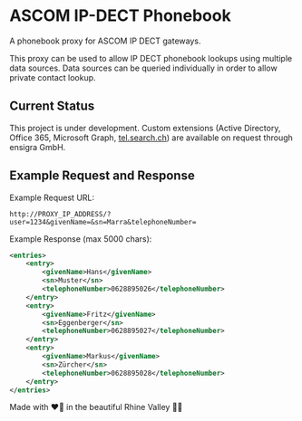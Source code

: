 # ASCOM IP-DECT Phonebook
A phonebook proxy for ASCOM IP DECT gateways.

This proxy can be used to allow IP DECT phonebook lookups using multiple data sources. Data sources can be queried individually in order to
allow private contact lookup.

## Current Status
This project is under development. Custom extensions (Active Directory, Office 365, Microsoft Graph, [tel.search.ch](http://tel.search.ch)) are available on request through ensigra GmbH.

## Example Request and Response
Example Request URL:
```
http://PROXY_IP_ADDRESS/?user=1234&givenName=&sn=Marra&telephoneNumber=
```

Example Response (max 5000 chars):
```xml
<entries>
    <entry>
        <givenName>Hans</givenName>
        <sn>Muster</sn>
        <telephoneNumber>0628895026</telephoneNumber>
    </entry>
    <entry>
        <givenName>Fritz</givenName>
        <sn>Eggenberger</sn>
        <telephoneNumber>0628895027</telephoneNumber>
    </entry>
    <entry>
        <givenName>Markus</givenName>
        <sn>Zürcher</sn>
        <telephoneNumber>0628895028</telephoneNumber>
    </entry>
</entries>
```

Made with ❤️🎉 in the beautiful Rhine Valley 🚵🗻